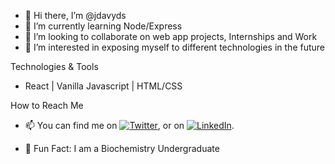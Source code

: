 - 👋 Hi there, I’m @jdavyds
- 🌱 I’m currently learning Node/Express
- 💞️ I’m looking to collaborate on web app projects, Internships and Work
- 👀 I’m interested in exposing myself to different technologies in the future 

Technologies & Tools
- React | Vanilla Javascript | HTML/CSS

How to Reach Me
- 📫 You can find me on   [![Twitter][1.2]][1], or on   [![LinkedIn][2.2]][2].

- 👀 Fun Fact: I am a Biochemistry Undergraduate

[1.2]: http://i.imgur.com/wWzX9uB.png (twitter icon without padding)
[2.2]: https://raw.githubusercontent.com/MartinHeinz/MartinHeinz/master/linkedin-3-16.png (LinkedIn icon without padding)

[1]: https://twitter.com/jdavydz
[2]: https://www.linkedin.com/in/jdavyds

<!---
jdavyds/jdavyds is a ✨ special ✨ repository because its `README.md` (this file) appears on your GitHub profile.
You can click the Preview link to take a look at your changes.
--->
